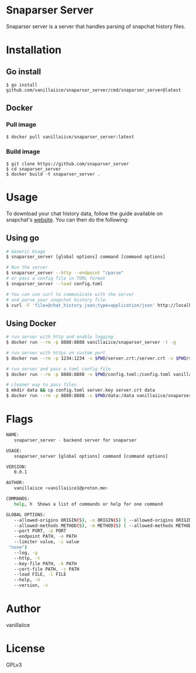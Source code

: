 # Snaparser Server

Snaparser server is a server that handles parsing of snapchat history files. 

# Installation

## Go install

```
$ go install github.com/vanillaiice/snaparser_server/cmd/snaparser_server@latest
```

## Docker

### Pull image

```sh
$ docker pull vanillaiice/snaparser_server:latest
```

### Build image

```
$ git clone https://github.com/snaparser_server
$ cd snaparser_server
$ docker build -t snaparser_server .
```

# Usage

To download your chat history data, follow the guide available on snapchat's 
[website](https://help.snapchat.com/hc/en-us/articles/7012305371156-How-do-I-download-my-data-from-Snapchat-). 
You can then do the following:

## Using go

```sh
# Generic Usage
$ snaparser_server [global options] command [command options]

# Run the server
$ snaparser_server --http --endpoint "/parse"
# or pass a config file in TOML format
$ snaparser_server --load config.toml

# You can use curl to communicate with the server
# and parse your snapchat history file.
$ curl -F 'file=@chat_history.json;type=application/json' http://localhost:8888/parse -o chats.zip
```

## Using Docker

```sh
# run server with http and enable logging
$ docker run --rm -p 8888:8888 vanillaiice/snaparser_server -t -g

# run server with https on custom port
$ docker run --rm -p 1234:1234 -v $PWD/server.crt:/server.crt -v $PWD/server.key:/server.key vanillaiice/snaparser_server -c server.crt -k server.key -g -p 1234

# run server and pass a toml config file
$ docker run --rm -p 8888:8888 -v $PWD/config.toml:/config.toml vanillaiice/snaparser_server --load config.toml

# cleaner way to pass files
$ mkdir data && cp config.toml server.key server.crt data
$ docker run --rm -p 8888:8888 -v $PWD/data:/data vanillaiice/snaparser_server --load data/config.toml
```

# Flags

```sh
NAME:
   snaparser_server - backend server for snaparser

USAGE:
   snaparser_server [global options] command [command options]

VERSION:
   0.0.1

AUTHOR:
   vanillaiice <vanillaiice1@proton.me>

COMMANDS:
   help, h  Shows a list of commands or help for one command

GLOBAL OPTIONS:
   --allowed-origins ORIGIN(S), -o ORIGIN(S) [ --allowed-origins ORIGIN(S), -o ORIGIN(S) ]  allow ORIGIN(S)
   --allowed-methods METHOD(S), -m METHOD(S) [ --allowed-methods METHOD(S), -m METHOD(S) ]  allow METHOD(S) (default: "POST")
   --port PORT, -p PORT                                                                     listen on PORT (default: 8888)
   --endpoint PATH, -e PATH                                                                 upload endpoint PATH (default: "/upload")
   --limiter value, -i value                                                                HTTP rate limiter type (none, lenient, normal, strict) (default:
 "none")
   --log, -g                                                                                enable logging (default: false)
   --http, -t                                                                               use HTTP instead of HTTPS (default: false)
   --key-file PATH, -k PATH                                                                 SSL secret key file PATH
   --cert-file PATH, -c PATH                                                                SSL certificate file PATH
   --load FILE, -l FILE                                                                     load TOML configuration from FILE
   --help, -h                                                                               show help
   --version, -v                                                                            print the version
```

# Author

vanillaiice

# License

GPLv3
